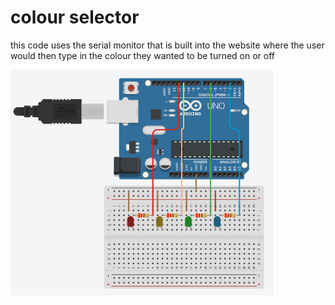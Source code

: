 # colour selector

this code uses the serial monitor that is built into the website where the user would then type in the colour they wanted to be turned on or off

![colour-selector-circut](colour-selector-circut.png)